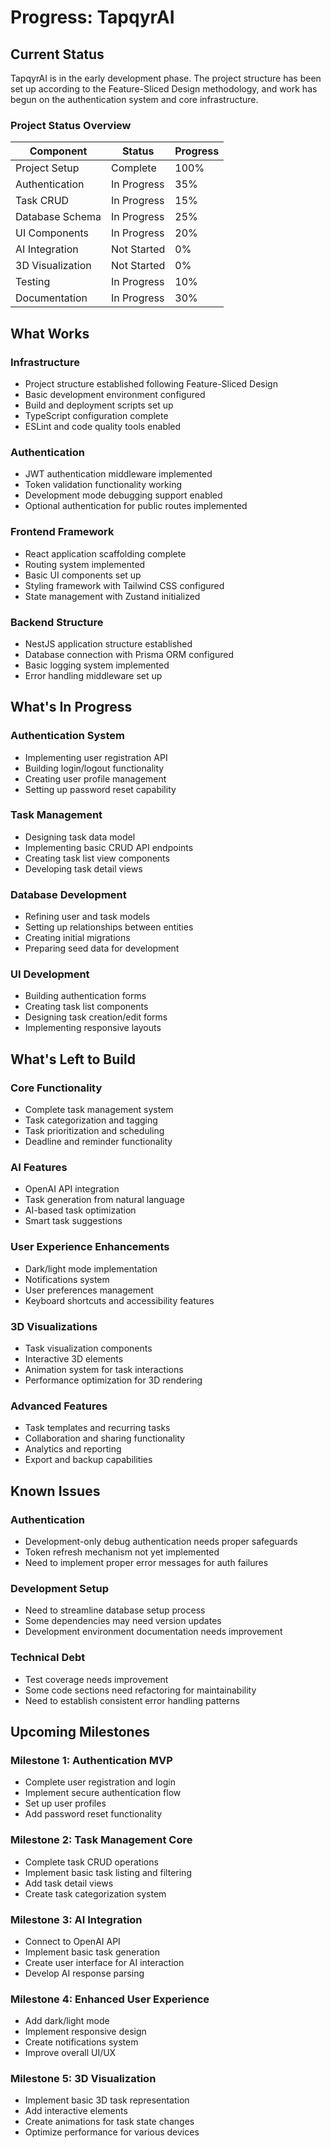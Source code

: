 # Progress: TapqyrAI

## Current Status

TapqyrAI is in the early development phase. The project structure has been set up according to the Feature-Sliced Design methodology, and work has begun on the authentication system and core infrastructure.

### Project Status Overview

| Component | Status | Progress |
|-----------|--------|----------|
| Project Setup | Complete | 100% |
| Authentication | In Progress | 35% |
| Task CRUD | In Progress | 15% |
| Database Schema | In Progress | 25% |
| UI Components | In Progress | 20% |
| AI Integration | Not Started | 0% |
| 3D Visualization | Not Started | 0% |
| Testing | In Progress | 10% |
| Documentation | In Progress | 30% |

## What Works

### Infrastructure
- Project structure established following Feature-Sliced Design
- Basic development environment configured
- Build and deployment scripts set up
- TypeScript configuration complete
- ESLint and code quality tools enabled

### Authentication
- JWT authentication middleware implemented
- Token validation functionality working
- Development mode debugging support enabled
- Optional authentication for public routes implemented

### Frontend Framework
- React application scaffolding complete
- Routing system implemented
- Basic UI components set up
- Styling framework with Tailwind CSS configured
- State management with Zustand initialized

### Backend Structure
- NestJS application structure established
- Database connection with Prisma ORM configured
- Basic logging system implemented
- Error handling middleware set up

## What's In Progress

### Authentication System
- Implementing user registration API
- Building login/logout functionality
- Creating user profile management
- Setting up password reset capability

### Task Management
- Designing task data model
- Implementing basic CRUD API endpoints
- Creating task list view components
- Developing task detail views

### Database Development
- Refining user and task models
- Setting up relationships between entities
- Creating initial migrations
- Preparing seed data for development

### UI Development
- Building authentication forms
- Creating task list components
- Designing task creation/edit forms
- Implementing responsive layouts

## What's Left to Build

### Core Functionality
- Complete task management system
- Task categorization and tagging
- Task prioritization and scheduling
- Deadline and reminder functionality

### AI Features
- OpenAI API integration
- Task generation from natural language
- AI-based task optimization
- Smart task suggestions

### User Experience Enhancements
- Dark/light mode implementation
- Notifications system
- User preferences management
- Keyboard shortcuts and accessibility features

### 3D Visualizations
- Task visualization components
- Interactive 3D elements
- Animation system for task interactions
- Performance optimization for 3D rendering

### Advanced Features
- Task templates and recurring tasks
- Collaboration and sharing functionality
- Analytics and reporting
- Export and backup capabilities

## Known Issues

### Authentication
- Development-only debug authentication needs proper safeguards
- Token refresh mechanism not yet implemented
- Need to implement proper error messages for auth failures

### Development Setup
- Need to streamline database setup process
- Some dependencies may need version updates
- Development environment documentation needs improvement

### Technical Debt
- Test coverage needs improvement
- Some code sections need refactoring for maintainability
- Need to establish consistent error handling patterns

## Upcoming Milestones

### Milestone 1: Authentication MVP
- Complete user registration and login
- Implement secure authentication flow
- Set up user profiles
- Add password reset functionality

### Milestone 2: Task Management Core
- Complete task CRUD operations
- Implement basic task listing and filtering
- Add task detail views
- Create task categorization system

### Milestone 3: AI Integration
- Connect to OpenAI API
- Implement basic task generation
- Create user interface for AI interaction
- Develop AI response parsing

### Milestone 4: Enhanced User Experience
- Add dark/light mode
- Implement responsive design
- Create notifications system
- Improve overall UI/UX

### Milestone 5: 3D Visualization
- Implement basic 3D task representation
- Add interactive elements
- Create animations for task state changes
- Optimize performance for various devices 